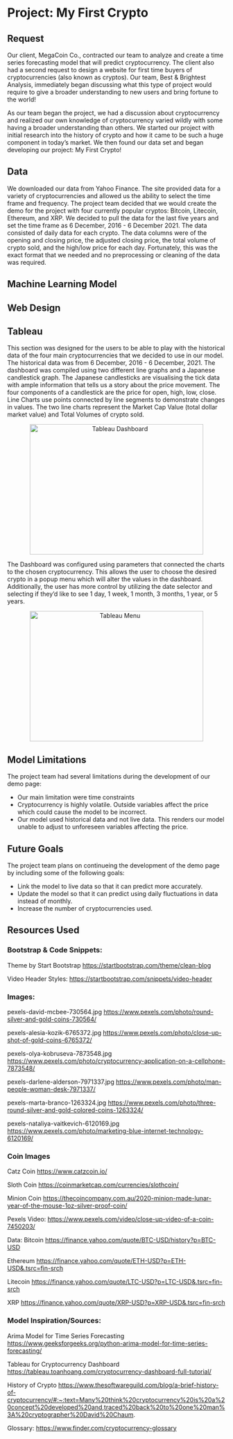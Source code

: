 # Project: My First Crypto

## Request
Our client, MegaCoin Co.,  contracted our team to analyze and create a time series forecasting model that will predict cryptocurrency. The client also had a second request to design a website for first time buyers of cryptocurrencies (also known as cryptos). Our team, Best & Brightest Analysis, immediately began discussing what this type of project would require to give a broader understanding to new users and bring fortune to the world!

As our team began the project, we had a discussion about cryptocurrency and realized our own knowledge of cryptocurrency varied wildly with some having a broader understanding than others. We started our project with initial research into the history of crypto and how it came to be such a huge component in today’s market. We then found our data set and began developing our project: My First Crypto!
  
## Data 
We downloaded our data from Yahoo Finance. The site provided data for a variety of cryptocurrencies and allowed us the ability to select the time frame and frequency. The project team decided that we would create the demo for the project with four currently popular cryptos: Bitcoin, Litecoin, Ethereum, and XRP. We decided to pull the data for the last five years and set the time frame as 6 December, 2016 - 6 December 2021. The data consisted of daily data for each crypto. The data columns were of the opening and closing price, the adjusted closing price, the total volume of crypto sold, and the high/low price for each day. Fortunately, this was the exact format that we needed and no preprocessing or cleaning of the data was required.

## Machine Learning Model

## Web Design

## Tableau
This section was designed for the users to be able to play with the historical data of the four main cryptocurrencies that we decided to use in our model. The historical data was from 6 December, 2016 - 6 December, 2021. The dashboard was compiled using two different line graphs and a Japanese candlestick graph. The  Japanese candlesticks are visualising the tick data with ample information that tells us a story about the price movement. The four components of a candlestick are the price for open, high, low, close. Line Charts use points connected by line segments to demonstrate changes in values. The two line charts represent the Market Cap Value (total dollar market value) and Total Volumes of crypto sold.

<p align="center">
  <img src="" alt="Tableau Dashboard" width="400" height="300">
</p>
 
The Dashboard was configured using parameters that connected the charts to the chosen cryptocurrency. This allows the user to choose the desired crypto in a popup menu which will alter the values in the dashboard. Additionally, the user has more control by utilizing the date selector and selecting if they’d like to see 1 day, 1 week, 1 month, 3 months, 1 year, or 5 years. 

<p align="center">
  <img src="" alt="Tableau Menu" width="400" height="300">
</p>

## Model Limitations
The project team had several limitations during the development of our demo page: 
* Our main limitation were time constraints
* Cryptocurrency is highly volatile. Outside variables affect the price which could cause the model to be incorrect. 
* Our model used historical data and not live data. This renders our model unable to adjust to unforeseen variables affecting the price. 

## Future Goals 
The project team plans on continueing the development of the demo page by including some of the following goals: 
* Link the model to live data so that it can predict more accurately. 
* Update the model so that it can predict using daily fluctuations in data instead of monthly. 
* Increase the number of cryptocurrencies used. 

## Resources Used

### Bootstrap & Code Snippets:
Theme by Start Bootstrap
https://startbootstrap.com/theme/clean-blog

Video Header Styles:
https://startbootstrap.com/snippets/video-header

### Images:
pexels-david-mcbee-730564.jpg
https://www.pexels.com/photo/round-silver-and-gold-coins-730564/
 
pexels-alesia-kozik-6765372.jpg
https://www.pexels.com/photo/close-up-shot-of-gold-coins-6765372/
 
pexels-olya-kobruseva-7873548.jpg
https://www.pexels.com/photo/cryptocurrency-application-on-a-cellphone-7873548/
 
pexels-darlene-alderson-7971337.jpg
https://www.pexels.com/photo/man-people-woman-desk-7971337/
 
pexels-marta-branco-1263324.jpg
https://www.pexels.com/photo/three-round-silver-and-gold-colored-coins-1263324/

pexels-nataliya-vaitkevich-6120169.jpg
https://www.pexels.com/photo/marketing-blue-internet-technology-6120169/

### Coin Images
Catz Coin
https://www.catzcoin.io/
 
Sloth Coin
https://coinmarketcap.com/currencies/slothcoin/
 
Minion Coin
https://thecoincompany.com.au/2020-minion-made-lunar-year-of-the-mouse-1oz-silver-proof-coin/

Pexels Video:
https://www.pexels.com/video/close-up-video-of-a-coin-7450203/
 
Data:
Bitcoin
https://finance.yahoo.com/quote/BTC-USD/history?p=BTC-USD

Ethereum
https://finance.yahoo.com/quote/ETH-USD?p=ETH-USD&.tsrc=fin-srch

Litecoin
https://finance.yahoo.com/quote/LTC-USD?p=LTC-USD&.tsrc=fin-srch

XRP
https://finance.yahoo.com/quote/XRP-USD?p=XRP-USD&.tsrc=fin-srch

### Model Inspiration/Sources:
Arima Model for Time Series Forecasting
https://www.geeksforgeeks.org/python-arima-model-for-time-series-forecasting/

Tableau  for Cryptocurrency Dashboard
https://tableau.toanhoang.com/cryptocurrency-dashboard-full-tutorial/

History of Crypto
https://www.thesoftwareguild.com/blog/a-brief-history-of-cryptocurrency/#:~:text=Many%20think%20cryptocurrency%20is%20a%20concept%20developed%20and,traced%20back%20to%20one%20man%3A%20cryptographer%20David%20Chaum.

Glossary:
https://www.finder.com/cryptocurrency-glossary
